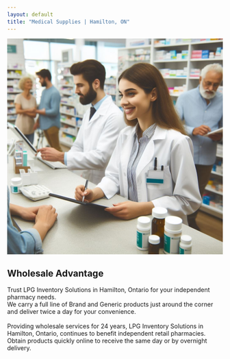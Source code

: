 ```yaml
---
layout: default
title: "Medical Supplies | Hamilton, ON"
---
```



<div class="row">
<div class="col-md-5">

<img class="img-fluid " src="/assets/images/213d1f1d-ea1c-46ff-8c6b-d65db829a91a.jpeg" alt="Team of pharmacists"/>

</div>

<div class="col-md-7">

<h2> Wholesale Advantage </h2>
Trust LPG Inventory Solutions in Hamilton, Ontario for your independent pharmacy needs.  <br>
We carry a full line of Brand and Generic products just around the corner and deliver twice a day for your convenience.

<br>
<br>
Providing wholesale services for 24 years, LPG Inventory Solutions in Hamilton, Ontario, continues to benefit independent retail pharmacies.  <br>
Obtain products quickly online to receive the same day or by overnight delivery.

</div>


</div>

<br>

